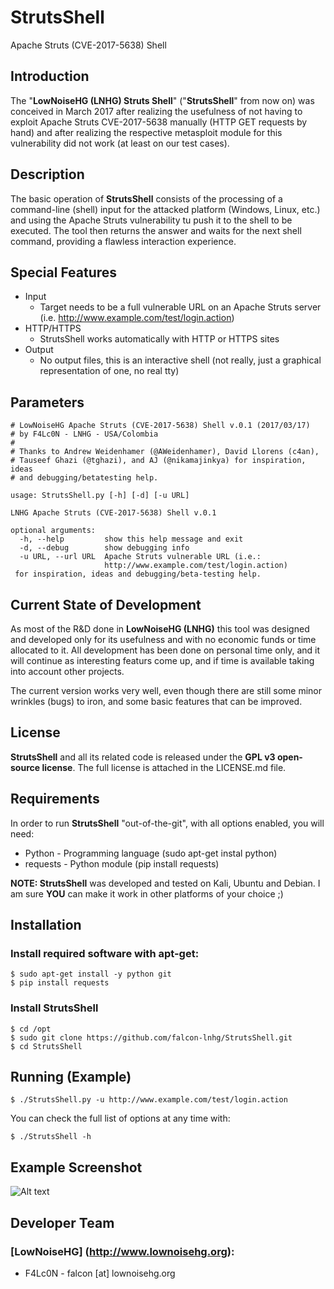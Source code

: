 # StrutsShell
Apache Struts (CVE-2017-5638) Shell

## Introduction

The "**LowNoiseHG (LNHG) Struts Shell**" ("**StrutsShell**" from now on) was conceived in March 2017 after realizing the usefulness of not having to exploit Apache Struts CVE-2017-5638 manually (HTTP GET requests by hand) and after realizing the respective metasploit module for this vulnerability did not work (at least on our test cases).

## Description

The basic operation of **StrutsShell** consists of the processing of a command-line (shell) input for the attacked platform (Windows, Linux, etc.) and using the Apache Struts vulnerability tu push it to the shell to be executed. The tool then returns the answer and waits for the next shell command, providing a flawless interaction experience.

## Special Features

- Input
  - Target needs to be a full vulnerable URL on an Apache Struts server (i.e. http://www.example.com/test/login.action)
- HTTP/HTTPS
  - StrutsShell works automatically with HTTP or HTTPS sites
- Output
  - No output files, this is an interactive shell (not really, just a graphical representation of one, no real tty)

## Parameters
```
# LowNoiseHG Apache Struts (CVE-2017-5638) Shell v.0.1 (2017/03/17)
# by F4Lc0N - LNHG - USA/Colombia
#
# Thanks to Andrew Weidenhamer (@AWeidenhamer), David Llorens (c4an),
# Tauseef Ghazi (@tghazi), and AJ (@nikamajinkya) for inspiration, ideas
# and debugging/betatesting help.

usage: StrutsShell.py [-h] [-d] [-u URL]

LNHG Apache Struts (CVE-2017-5638) Shell v.0.1

optional arguments:
  -h, --help         show this help message and exit
  -d, --debug        show debugging info
  -u URL, --url URL  Apache Struts vulnerable URL (i.e.:
                     http://www.example.com/test/login.action)
 for inspiration, ideas and debugging/beta-testing help.

```
## Current State of Development

As most of the R&D done in **LowNoiseHG (LNHG)** this tool was designed and developed only for its usefulness and with no economic funds or time allocated to it. All development has been done on personal time only, and it will continue as interesting featurs come up, and if time is available taking into account other projects.

The current version works very well, even though there are still some minor wrinkles (bugs) to iron, and some basic features that can be improved.
 
## License

**StrutsShell** and all its related code is released under the **GPL v3 open-source license**. The full license is attached in the LICENSE.md file.

## Requirements

In order to run **StrutsShell** "out-of-the-git", with all options enabled, you will need:

- Python - Programming language (sudo apt-get instal python)
- requests - Python module (pip install requests)

**NOTE: StrutsShell** was developed and tested on Kali, Ubuntu and Debian. I am sure **YOU** can make it work in other platforms of your choice ;)

## Installation

### Install required software with apt-get:
```
$ sudo apt-get install -y python git
$ pip install requests
```

### Install **StrutsShell**
```
$ cd /opt
$ sudo git clone https://github.com/falcon-lnhg/StrutsShell.git
$ cd StrutsShell
```
## Running (Example)
```
$ ./StrutsShell.py -u http://www.example.com/test/login.action
```
You can check the full list of options at any time with:
```
$ ./StrutsShell -h
```
## Example Screenshot
![Alt text](https://raw.githubusercontent.com/falcon-lnhg/StrutsShell/master/screenshot.jpg "StrutsShell - Example Screenshot")

## Developer Team

### [LowNoiseHG] (http://www.lownoisehg.org):

- F4Lc0N - falcon [at] lownoisehg.org

